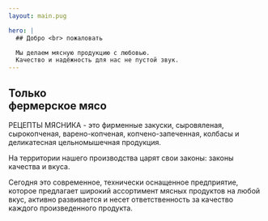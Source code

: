 ```yaml
---
layout: main.pug

hero: |
  ## Добро <br> пожаловать

  Мы делаем мясную продукцию с любовью.
  Качество и надёжность для нас не пустой звук.
---
```


## Только <br> фермерское мясо

РЕЦЕПТЫ МЯСНИКА - это фирменные закуски, сыровяленая, сырокопченая, варено-копченая, копчено-запеченная, колбасы и деликатесная  цельномышечная продукция.

На территории нашего производства царят свои законы:  законы качества и вкуса. 

Сегодня это современное, технически оснащенное предприятие, которое предлагает широкий ассортимент мясных продуктов на любой вкус, активно развивается и несет ответственность за качество каждого произведенного продукта.